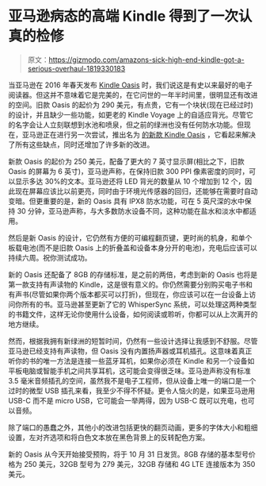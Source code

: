# 亚马逊病态的高端 Kindle 得到了一次认真的检修

> 原文：<https://gizmodo.com/amazons-sick-high-end-kindle-got-a-serious-overhaul-1819330183>

当亚马逊在 2016 年春天发布 [Kindle Oasis](https://gizmodo.com/the-amazon-oasis-is-the-best-e-reader-ever-made-1773295033#_ga=2.119838920.1752932370.1508168193-1766955622.1506526262) 时，我们说这是有史以来最好的电子阅读器。但这并不意味着它是完美的，在它问世的一年半时间里，很明显还有改进的空间。旧款 Oasis 的起价为 290 美元，有点贵，它有一个块状(现在已经过时)的设计，并且缺少一些功能，如更老的 Kindle Voyage 上的自适应背光。尽管它的名字会让人立刻联想到水池和喷泉，但之前的绿洲也没有任何防水功能。但现在，亚马逊正在进行另一次尝试，推出名为 [的新款 Kindle Oasis](https://www.amazon.com/dp/B06XD5YCKX/ref=fs_ods_fs_eink_cc?asc_campaign=InlineText&asc_refurl=https://gizmodo.com/amazons-sick-high-end-kindle-got-a-serious-overhaul-1819330183&asc_source=&tag=kinjagizmodolink-20) ，它看起来解决了所有这些缺点，同时还增加了许多新的改进。



新款 Oasis 的起价为 250 美元，配备了更大的 7 英寸显示屏(相比之下，旧款 Oasis 的屏幕为 6 英寸)，亚马逊声称，在保持旧款 300 PPI 像素密度的同时，可以显示多达 30%的文本。亚马逊还将 LED 背光的数量从 10 个增加到 12 个，因此现在屏幕应该比以前更亮，同时由于环境光传感器的回归，还能够在需要时自动变暗。但更重要的是，新的 Oasis 具有 IPX8 防水功能，可在 5 英尺深的水中保持 30 分钟，亚马逊声称，与大多数防水设备不同，这种功能在盐水和淡水中都适用。

然后是新 Oasis 的设计，它仍然有方便的可编程翻页键，更时尚的机身，和单个板载电池(而不是旧款 Oasis 上的折叠盖和设备本身分开的电池)，充电后应该可以持续六周。祝你测试成功。

新的 Oasis 还配备了 8GB 的存储标准，是之前的两倍，考虑到新的 Oasis 也将是第一款支持有声读物的 Kindle，这是很有意义的。你仍然需要分别购买电子书和有声书(尽管如果你两个版本都买可以打折)，但现在，你应该可以在一台设备上访问你所有的书。亚马逊甚至更新了它的 WhisperSync 系统，可以处理这两种类型的书籍文件，这样无论你使用什么设备，如何阅读或聆听，你都可以从上次离开的地方继续。

然而，根据我拥有新绿洲的短暂时间，仍然有一些设计选择让我感到不舒服。尽管亚马逊已经支持有声读物，但 Oasis 没有内置扬声器或耳机插孔。这意味着真正听你的书的唯一方法是连接一些蓝牙耳机，如果你必须在 Kindle 和另一个设备如平板电脑或智能手机之间共享耳机，这可能会变得很乏味。亚马逊声称没有标准 3.5 毫米音频插孔的空间，虽然我不是电子工程师，但从设备上唯一的端口是一个过时的微型 USB 插孔来看，我至少不得不怀疑。更令人恼火的是，如果亚马逊用 USB-C 而不是 micro USB，它可能会一举两得，因为 USB-C 既可以充电，也可以音频。

除了端口的愚蠢之外，其他小的改进包括更快的翻页动画，更多的字体大小和粗细设置，左对齐选项和将白色文本放在黑色背景上的反转配色方案。

新的 Oasis 从今天开始接受预购，将于 10 月 31 日发货。8GB 存储的基本型号价格为 250 美元，32GB 型号为 279 美元，32GB 存储和 4G LTE 连接版本为 350 美元。